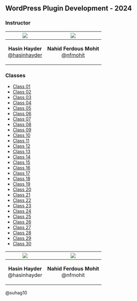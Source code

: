 ## WordPress Plugin Development - 2024


### Instructor

| ![][id/img-hasinhayder] | ![][id/img-nfmohit] |
| ------------ | ------------ |
| <p align="center">**Hasin Hayder** <br /> [@hasinhayder](https://github.com/hasinhayder)</p> | <p align="center">**Nahid Ferdous Mohit** <br /> [@nfmohit](https://github.com/nfmohit)</p> |


### Classes

- [Class 01](https://github.com/suhag10/wp-plugin-development/blob/main/Class-01/class-01-doc.md)
- [Class 02](https://github.com/suhag10/wp-plugin-development/blob/main/Class-02/class-02-doc.md)
- [Class 03](https://github.com/suhag10/wp-plugin-development/blob/main/Class-03/class-03-doc.md)
- [Class 04](https://github.com/suhag10/wp-plugin-development/blob/main/Class-04/class-04-doc.md)
- [Class 05](https://github.com/suhag10/wp-plugin-development/blob/main/Class-05/class-05-doc.md)
- [Class 06](https://github.com/suhag10/wp-plugin-development/blob/main/Class-06/class-06-doc.md)
- [Class 07](https://github.com/suhag10/wp-plugin-development/blob/main/Class-07/class-07-doc.md)
- [Class 08](https://github.com/suhag10/wp-plugin-development/blob/main/Class-08/class-08-doc.md)
- [Class 09](https://github.com/suhag10/wp-plugin-development/blob/main/Class-09/class-09-doc.md)
- [Class 10](https://github.com/suhag10/wp-plugin-development/blob/main/Class-10/class-10-doc.md)
- [Class 11](https://github.com/suhag10/wp-plugin-development/blob/main/Class-11/class-11-doc.md)
- [Class 12](https://github.com/suhag10/wp-plugin-development/blob/main/Class-12/class-12-doc.md)
- [Class 13](https://github.com/suhag10/wp-plugin-development/blob/main/Class-13/class-13-doc.md)
- [Class 14](https://github.com/suhag10/wp-plugin-development/blob/main/Class-14/class-14-doc.md)
- [Class 15](https://github.com/suhag10/wp-plugin-development/blob/main/Class-15/class-15-doc.md)
- [Class 16](https://github.com/suhag10/wp-plugin-development/blob/main/Class-16/class-16-doc.md)
- [Class 17](https://github.com/suhag10/wp-plugin-development/blob/main/Class-17/class-17-doc.md)
- [Class 18](https://github.com/suhag10/wp-plugin-development/blob/main/Class-18/class-18-doc.md)
- [Class 19](https://github.com/suhag10/wp-plugin-development/blob/main/Class-19/class-19-doc.md)
- [Class 20](https://github.com/suhag10/wp-plugin-development/blob/main/Class-20/class-20-doc.md)
- [Class 21](https://github.com/suhag10/wp-plugin-development/blob/main/Class-21/class-21-doc.md)
- [Class 22](https://github.com/suhag10/wp-plugin-development/blob/main/Class-22/class-22-doc.md)
- [Class 23](https://github.com/suhag10/wp-plugin-development/blob/main/Class-23/class-23-doc.md)
- [Class 24](https://github.com/suhag10/wp-plugin-development/blob/main/Class-24/class-24-doc.md)
- [Class 25](https://github.com/suhag10/wp-plugin-development/blob/main/Class-25/class-25-doc.md)
- [Class 26](https://github.com/suhag10/wp-plugin-development/blob/main/Class-26/class-26-doc.md)
- [Class 27](https://github.com/suhag10/wp-plugin-development/blob/main/Class-27/class-27-doc.md)
- [Class 28](https://github.com/suhag10/wp-plugin-development/blob/main/Class-28/class-28-doc.md)
- [Class 29](https://github.com/suhag10/wp-plugin-development/blob/main/Class-29/class-29-doc.md)
- [Class 30](https://github.com/suhag10/wp-plugin-development/blob/main/Class-30/class-30-doc.md)

<!-- Github User Profile Images -->
[id/img-hasinhayder]: https://avatars.githubusercontent.com/u/490779?v=4&size=200
[id/img-nfmohit]: https://avatars.githubusercontent.com/u/20284937?v=4&size=200

<!-- 
[wow link][id/wow] 
[id/wow]: http://wow-url/

@suhag10 

-->

| ![][id/img-hasinhayder] | ![][id/img-nfmohit] |
| ------------ | ------------ |
| <p align="center">**Hasin Hayder** <br /> @hasinhayder </p> | <p align="center">**Nahid Ferdous Mohit** <br /> @nfmohit </p> |

@suhag10

